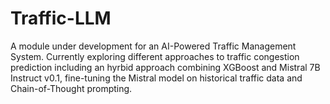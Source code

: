 # Traffic-LLM
A module under development for an AI-Powered Traffic Management System. Currently exploring different approaches to traffic congestion prediction including an hyrbid approach combining XGBoost and Mistral 7B Instruct v0.1, fine-tuning the Mistral model on historical traffic data and Chain-of-Thought prompting. 
